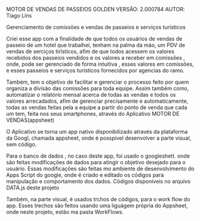 MOTOR DE VENDAS DE PASSEIOS GOLDEN
VERSÃO: 2.000784
AUTOR: Tiago Lins 

Gerenciamento de comissões e vendas de passeios e serviços turísticos 

Criei esse app com a finalidade de que todos os usuários de vendas de passeio de um hotel que trabalhei,  tenham na palma da mão, 
um PDV de vendas de serciços tirísticos, afim de que todos acessem os valores recebidos dos passeios vendidos
e os valores  a receber em comissões , onde, pode ser gerenciado de forma intuitiva , esses valores em comissões,
e esses  passeios e serviços turísticos fornecidos por agencias do ramo. 

Também, tem o objetivo de facilitar e gerenciar o processo feito por quem organiza  a divisão das comissões para toda equipe.  Assim também como, automatizar o relatório mensal acerca de todas as vendas e todos os valores arrecadados, afim de gerenciar precisamente e automaticamente,
todas as vendas feitas pela a equipe a partir do ponto de venda  que cada um tem, feita nos seus  smartphones, 
através do Aplicativo MOTOR DE VENDAS(appsheet)

O Aplicativo se torna um app nativo disponibilizado através da plataforma da Googl, chamada appsheet, 
onde é posspivel desenvolver a parte visual, sem código.

Para o banco de dados , no caso deste app, foi usado o googleshett.  onde são feitas modificações de dados  para atingir o objetivo desejado para o usuário. Essas modificações são feitas mo ambiente de desenvolvimento do Apps Script do google, 
onde é criado e editado os códigos para manipulação e comportamento dos dados.
Códigos disponíveis no arquivo DATA.js deste projeto 

Também, na parte visual, é usados trchos de códigos, para o work flow do app. 
Esses trechos são feitos usando uma liguágem própria do Appsheet, onde neste projeto, estão ma pasta WorkFlows.